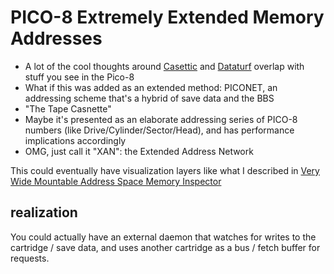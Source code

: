# PICO-8 Extremely Extended Memory Addresses

- A lot of the cool thoughts around [Casettic](d948aa6b-15a3-481e-a989-abae66d8ee9f.md) and [Dataturf](802e258f-9647-4d86-adfb-de2c9667f427.md) overlap with stuff you see in the Pico-8
- What if this was added as an extended method: PICONET, an addressing scheme that's a hybrid of save data and the BBS
- "The Tape Casnette"
- Maybe it's presented as an elaborate addressing series of PICO-8 numbers (like Drive/Cylinder/Sector/Head), and has performance implications accordingly
- OMG, just call it "XAN": the Extended Address Network

This could eventually have visualization layers like what I described in [Very Wide Mountable Address Space Memory Inspector](68bb497c-899f-45a5-8053-20d12a8b470b.md)

## realization

You could actually have an external daemon that watches for writes to the cartridge / save data, and uses another cartridge as a bus / fetch buffer for requests.
